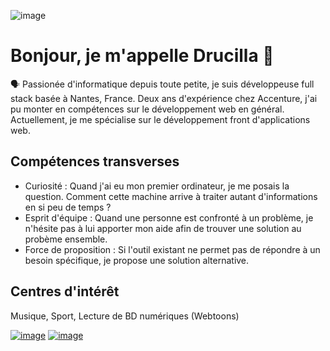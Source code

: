![image](https://github.com/user-attachments/assets/d77c4ebd-26a6-4dbb-a70f-6079aab8e1e4)

# Bonjour, je m'appelle Drucilla 👋
🗣 Passionée d'informatique depuis toute petite, je suis développeuse full stack basée à Nantes, France. Deux ans d'expérience chez Accenture, j'ai pu monter en compétences sur le développement web en général. Actuellement, je me spécialise sur le développement front d'applications web.

## Compétences transverses
- Curiosité : Quand j'ai eu mon premier ordinateur, je me posais la question. Comment cette machine arrive à traiter autant d'informations en si peu de temps ?
- Esprit d'équipe : Quand une personne est confronté à un problème, je n'hésite pas à lui apporter mon aide afin de trouver une solution au probème ensemble.
- Force de proposition : Si l'outil existant ne permet pas de répondre à un besoin spécifique, je propose une solution alternative.

## Centres d'intérêt
Musique, Sport, Lecture de BD numériques (Webtoons)

[![image](https://api.iconify.design/mdi:github.svg?color=%23669c35)](https://github.com/drucimimi) [![image](https://api.iconify.design/akar-icons:linkedin-v1-fill.svg?color=%23669c35)](https://www.linkedin.com/in/drucilla-deroche)
